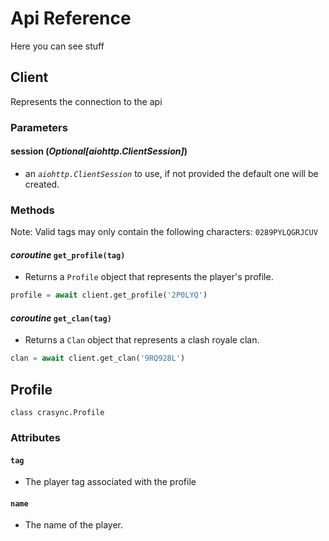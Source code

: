 # Api Reference

Here you can see stuff

## Client
Represents the connection to the api          
### Parameters   
#### **session** (*Optional[aiohttp.ClientSession]*) 
  - an *`aiohttp.ClientSession`* to use, if not provided the default one will be created. 

### Methods
Note: Valid tags may only contain the following characters: `0289PYLQGRJCUV`

#### *coroutine* **`get_profile(tag)`**
  - Returns a `Profile` object that represents the player's profile. 
```python
profile = await client.get_profile('2P0LYQ')
```

#### *coroutine* **`get_clan(tag)`**
  - Returns a `Clan` object that represents a clash royale clan.
```python
clan = await client.get_clan('9RQ928L')
```

## Profile
`class crasync.Profile`
### Attributes
#### **`tag`** 
  - The player tag associated with the profile
#### **`name`**
  - The name of the player.
